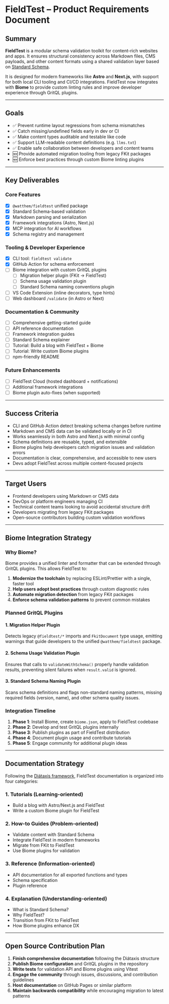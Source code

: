 # FieldTest – Product Requirements Document

## Summary

**FieldTest** is a modular schema validation toolkit for content-rich websites and apps. It ensures structural consistency across Markdown files, CMS payloads, and other content formats using a shared validation layer based on [Standard Schema](https://standardschema.dev/).

It is designed for modern frameworks like **Astro** and **Next.js**, with support for both local CLI tooling and CI/CD integrations. FieldTest now integrates with **Biome** to provide custom linting rules and improve developer experience through GritQL plugins.

---

## Goals

- ✅ Prevent runtime layout regressions from schema mismatches
- ✅ Catch missing/undefined fields early in dev or CI
- ✅ Make content types auditable and testable like code
- ✅ Support LLM-readable content definitions (e.g. `llms.txt`)
- ✅ Enable safe collaboration between developers and content teams
- 🆕 Provide automated migration tooling from legacy FKit packages
- 🆕 Enforce best practices through custom Biome linting plugins

---

## Key Deliverables

### Core Features

- [x] `@watthem/fieldtest` unified package
- [x] Standard Schema-based validation
- [x] Markdown parsing and serialization
- [x] Framework integrations (Astro, Next.js)
- [x] MCP integration for AI workflows
- [x] Schema registry and management

### Tooling & Developer Experience

- [x] CLI tool: `fieldtest validate`
- [x] GitHub Action for schema enforcement
- [ ] Biome integration with custom GritQL plugins
  - [ ] Migration helper plugin (FKit → FieldTest)
  - [ ] Schema usage validation plugin
  - [ ] Standard Schema naming conventions plugin
- [ ] VS Code Extension (inline decorators, type hints)
- [ ] Web dashboard `/validate` (in Astro or Next)

### Documentation & Community

- [ ] Comprehensive getting-started guide
- [ ] API reference documentation
- [ ] Framework integration guides
- [ ] Standard Schema explainer
- [ ] Tutorial: Build a blog with FieldTest + Biome
- [ ] Tutorial: Write custom Biome plugins
- [ ] npm-friendly README

### Future Enhancements

- [ ] FieldTest Cloud (hosted dashboard + notifications)
- [ ] Additional framework integrations
- [ ] Biome plugin auto-fixes (when supported)

---

## Success Criteria

- CLI and GitHub Action detect breaking schema changes before runtime
- Markdown and CMS data can be validated locally or in CI
- Works seamlessly in both Astro and Next.js with minimal config
- Schema definitions are reusable, typed, and extensible
- Biome plugins help developers catch migration issues and validation errors
- Documentation is clear, comprehensive, and accessible to new users
- Devs adopt FieldTest across multiple content-focused projects

---

## Target Users

- Frontend developers using Markdown or CMS data
- DevOps or platform engineers managing CI
- Technical content teams looking to avoid accidental structure drift
- Developers migrating from legacy FKit packages
- Open-source contributors building custom validation workflows

---

## Biome Integration Strategy

### Why Biome?

Biome provides a unified linter and formatter that can be extended through GritQL plugins. This allows FieldTest to:

1. **Modernize the toolchain** by replacing ESLint/Prettier with a single, faster tool
2. **Help users adopt best practices** through custom diagnostic rules
3. **Automate migration detection** from legacy FKit packages
4. **Enforce schema validation patterns** to prevent common mistakes

### Planned GritQL Plugins

#### 1. Migration Helper Plugin

Detects legacy `@fieldtest/*` imports and `FkitDocument` type usage, emitting warnings that guide developers to the unified `@watthem/fieldtest` package.

#### 2. Schema Usage Validation Plugin

Ensures that calls to `validateWithSchema()` properly handle validation results, preventing silent failures when `result.valid` is ignored.

#### 3. Standard Schema Naming Plugin

Scans schema definitions and flags non-standard naming patterns, missing required fields (version, name), and other schema quality issues.

### Integration Timeline

1. **Phase 1**: Install Biome, create `biome.json`, apply to FieldTest codebase
2. **Phase 2**: Develop and test GritQL plugins internally
3. **Phase 3**: Publish plugins as part of FieldTest distribution
4. **Phase 4**: Document plugin usage and contribute tutorials
5. **Phase 5**: Engage community for additional plugin ideas

---

## Documentation Strategy

Following the [Diátaxis framework](https://diataxis.fr/), FieldTest documentation is organized into four categories:

### 1. Tutorials (Learning-oriented)

- Build a blog with Astro/Next.js and FieldTest
- Write a custom Biome plugin for FieldTest

### 2. How-to Guides (Problem-oriented)

- Validate content with Standard Schema
- Integrate FieldTest in modern frameworks
- Migrate from FKit to FieldTest
- Use Biome plugins for validation

### 3. Reference (Information-oriented)

- API documentation for all exported functions and types
- Schema specification
- Plugin reference

### 4. Explanation (Understanding-oriented)

- What is Standard Schema?
- Why FieldTest?
- Transition from FKit to FieldTest
- How Biome plugins enhance DX

---

## Open Source Contribution Plan

1. **Finish comprehensive documentation** following the Diátaxis structure
2. **Publish Biome configuration** and GritQL plugins in the repository
3. **Write tests** for validation API and Biome plugins using Vitest
4. **Engage the community** through issues, discussions, and contribution guidelines
5. **Host documentation** on GitHub Pages or similar platform
6. **Maintain backwards compatibility** while encouraging migration to latest patterns
